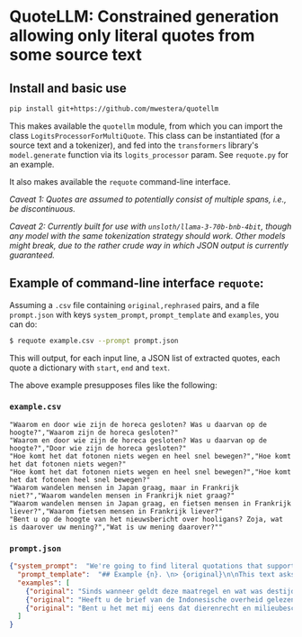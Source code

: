 # QuoteLLM: Constrained generation allowing only literal quotes from some source text

## Install and basic use

```bash
pip install git+https://github.com/mwestera/quotellm
```

This makes available the `quotellm` module, from which you can import the class `LogitsProcessorForMultiQuote`. This class can be instantiated (for a source text and a tokenizer), and fed into the `transformers` library's `model.generate` function via its `logits_processor` param. See `requote.py` for an example.

It also makes available the `requote` command-line interface.

_Caveat 1: Quotes are assumed to potentially consist of multiple spans, i.e., be discontinuous._

_Caveat 2: Currently built for use with `unsloth/llama-3-70b-bnb-4bit`, though any model with the same tokenization strategy should work. Other models might break, due to the rather crude way in which JSON output is currently guaranteed._

## Example of command-line interface `requote`:

Assuming a `.csv` file containing `original,rephrased` pairs, and a file `prompt.json` with keys `system_prompt`, `prompt_template` and `examples`, you can do:

```bash
$ requote example.csv --prompt prompt.json
```

This will output, for each input line, a JSON list of extracted quotes, each quote a dictionary with `start`, `end` and `text`. 

The above example presupposes files like the following:

### `example.csv`

```csv
"Waarom en door wie zijn de horeca gesloten? Was u daarvan op de hoogte?","Waarom zijn de horeca gesloten?"
"Waarom en door wie zijn de horeca gesloten? Was u daarvan op de hoogte?","Door wie zijn de horeca gesloten?"
"Hoe komt het dat fotonen niets wegen en heel snel bewegen?","Hoe komt het dat fotonen niets wegen?"
"Hoe komt het dat fotonen niets wegen en heel snel bewegen?","Hoe komt het dat fotonen heel snel bewegen?"
"Waarom wandelen mensen in Japan graag, maar in Frankrijk niet?","Waarom wandelen mensen in Frankrijk niet graag?"
"Waarom wandelen mensen in Japan graag, en fietsen mensen in Frankrijk liever?","Waarom fietsen mensen in Frankrijk liever?"
"Bent u op de hoogte van het nieuwsbericht over hooligans? Zoja, wat is daarover uw mening?","Wat is uw mening daarover?""
```

### `prompt.json`

```json
{"system_prompt":  "We're going to find literal quotations that support a given paraphrase, for the Dutch language.",
  "prompt_template":  "## Example {n}. \n> {original}\n\nThis text asks the question: \"{rephrased}\"\nThe question is conveyed exclusively by certain parts of the original text:\n{response}\n",
  "examples": [
    {"original": "Sinds wanneer geldt deze maatregel en wat was destijds de motivatie (is deze openbaar)?", "rephrased": "Wat was destijds de motivatie voor deze maatregel?", "response": ["wat was destijds de motivatie"]},
    {"original": "Heeft u de brief van de Indonesische overheid gelezen, en zoja, wat is uw reactie?", "rephrased": "Wat is uw reactie op de brief van de Indonesische overheid?", "response": ["wat is uw reactie?"]},
    {"original": "Bent u het met mij eens dat dierenrecht en milieubescherming een prominentere plek moeten innemen in de samenleving?", "rephrased": "Vindt u ook dat milieubescherming een prominentere plek in de samenleving moet innemen?", "response": ["Bent u het met mij eens dat", "milieubescherming een prominentere plek moeten innemen in de samenleving?"]},
  ]
}
```